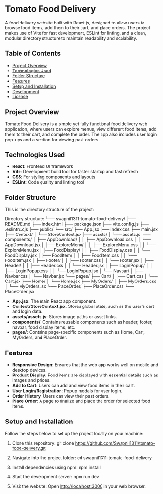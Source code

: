 # Tomato Food Delivery

A food delivery website built with React.js, designed to allow users to browse food items, add them to their cart, and place orders. The project makes use of Vite for fast development, ESLint for linting, and a clean, modular directory structure to maintain readability and scalability.

## Table of Contents

- [Project Overview](#project-overview)
- [Technologies Used](#technologies-used)
- [Folder Structure](#folder-structure)
- [Features](#features)
- [Setup and Installation](#setup-and-installation)
- [Development](#development)
- [License](#license)

## Project Overview

Tomato Food Delivery is a simple yet fully functional food delivery web application, where users can explore menus, view different food items, add them to their cart, and complete the order. The app also includes user login pop-ups and a section for viewing past orders.

## Technologies Used

- **React**: Frontend UI framework
- **Vite**: Development build tool for faster startup and fast refresh
- **CSS**: For styling components and layouts
- **ESLint**: Code quality and linting tool

## Folder Structure

This is the directory structure of the project:

Directory structure:
└── swapnil1311-tomato-food-delivery/
├── README.md
├── index.html
├── package.json
├── vite.config.js
├── .eslintrc.cjs
├── public/
└── src/
├── App.jsx
├── index.css
├── main.jsx
├── Context/
│ └── StoreContext.jsx
├── assets/
│ └── assets.js
├── components/
│ ├── AppDownload/
│ │ ├── AppDownload.css
│ │ └── AppDownload.jsx
│ ├── ExploreMenu/
│ │ ├── ExploreMenu.css
│ │ └── ExploreMenu.jsx
│ ├── FoodDisplay/
│ │ ├── FoodDisplay.css
│ │ └── FoodDisplay.jsx
│ ├── FoodItem/
│ │ ├── FoodItem.css
│ │ └── FoodItem.jsx
│ ├── Footer/
│ │ ├── Footer.css
│ │ └── Footer.jsx
│ ├── Header/
│ │ ├── Header.css
│ │ └── Header.jsx
│ ├── LoginPopup/
│ │ ├── LoginPopup.css
│ │ └── LoginPopup.jsx
│ └── Navbar/
│ ├── Navbar.css
│ └── Navbar.jsx
└── pages/
├── Cart/
│ ├── Cart.css
│ └── Cart.jsx
├── Home/
│ └── Home.jsx
├── MyOrders/
│ ├── MyOrders.css
│ └── MyOrders.jsx
└── PlaceOrder/
├── PlaceOrder.css
└── PlaceOrder.jsx

- **App.jsx**: The main React app component.
- **Context/StoreContext.jsx**: Stores global state, such as the user's cart and login data.
- **assets/assets.js**: Stores image paths or asset links.
- **components/**: Contains reusable components such as header, footer, navbar, food display items, etc.
- **pages/**: Contains page-specific components such as Home, Cart, MyOrders, and PlaceOrder.

## Features

- **Responsive Design**: Ensures that the web app works well on mobile and desktop devices.
- **Product Display**: Food items are displayed with essential details such as images and prices.
- **Add to Cart**: Users can add and view food items in their cart.
- **User Login/Registration**: Popup modals for user login.
- **Order History**: Users can view their past orders.
- **Place Order**: A page to finalize and place the order for selected food items.

## Setup and Installation

Follow the steps below to set up the project locally on your machine:

1. Clone this repository:
   git clone https://github.com/Swapnil1311/tomato-food-delivery.git

2. Navigate into the project folder:
   cd swapnil1311-tomato-food-delivery

3. Install dependencies using npm:
   npm install

4. Start the development server:
   npm run dev

5. Visit the website:
   Open [http://localhost:3000](http://localhost:3000) in your web browser.
